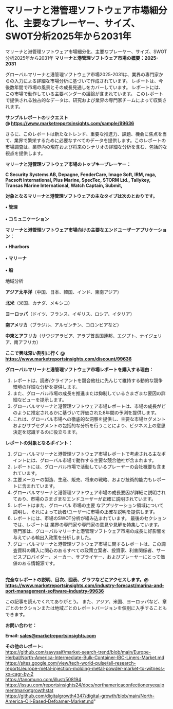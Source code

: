 # マリーナと港管理ソフトウェア市場細分化、主要なプレーヤー、サイズ、SWOT分析2025年から2031年
マリーナと港管理ソフトウェア市場細分化、主要なプレーヤー、サイズ、SWOT分析2025年から2031年
<strong><b>マリーナと港管理ソフトウェア市場の概要：2025-2031</b></strong>

グローバルマリーナと港管理ソフトウェア市場2025-2031は、業界の専門家からの入力による詳細な市場分析に基づいて作成されています。 レポートは、今後数年間で市場の風景とその成長見通しをカバーしています。 レポートには、この市場で動作している主要ベンダーの議論が含まれています。 このレポートで提供される独占的なデータは、研究および業界の専門家チームによって収集されます。

<strong>サンプルレポートのリクエスト @ <a href=https://www.marketreportsinsights.com/sample/99636>https://www.marketreportsinsights.com/sample/99636</a></strong>

さらに、このレポートは新たなトレンド、重要な推進力、課題、機会に焦点を当て、業界で繁栄するために必要なすべてのデータを提供します。このレポートの市場調査は、業界内の現在および将来のシナリオの詳細な分析を含む、包括的な視点を提供します。

<strong>マリーナと港管理ソフトウェア市場のトップキープレーヤー：</strong>

<strong>C Security Systems AB, Depagne, FenderCare, Image Soft, IRM, mga, Pacsoft International, Plus Marine, SpecTec, STORM Ltd., Tallykey, Transas Marine International, Watch Captain, Submit,</strong>

<strong><b>対象となるマリーナと港管理ソフトウェアの主なタイプは次のとおりです。</b></strong>

<strong>• 管理<br><br>• コミュニケーション</strong>

<strong><b>マリーナと港管理ソフトウェア市場向けの主要なエンドユーザーアプリケーション：</b></strong>

<strong>• Hharbors<br><br>• マリーナ<br><br>• 船</strong>

 地域分析

<strong><b>アジア太平洋</b></strong>（中国、日本、韓国、インド、東南アジア）

<strong><b>北米</b></strong>（米国、カナダ、メキシコ）

<strong><b>ヨーロッパ</b></strong>（ドイツ、フランス、イギリス、ロシア、イタリア）

<strong><b>南アメリカ</b></strong>（ブラジル、アルゼンチン、コロンビアなど）

<strong><b>中東とアフリカ</b></strong>（サウジアラビア、アラブ首長国連邦、エジプト、ナイジェリア、南アフリカ）

<strong>ここで興味深い割引に行く @ <a href=https://www.marketreportsinsights.com/discount/99636>https://www.marketreportsinsights.com/discount/99636</a></strong>

<strong><b>グローバルマリーナと港管理ソフトウェア市場レポートを購入する理由：</b></strong>
<ol>
  <li>レポートは、読者/クライアントを競合他社に先んじて維持する動的な競争環境の詳細な分析を提供します。</li>
  <li>また、グローバル市場の成長を推進または抑制しているさまざまな要因の詳細なビューを提示します。</li>
  <li>グローバルマリーナと港管理ソフトウェア市場レポートは、市場の成長がどのように推定されるかに基づいて評価された8年間の予測を提供します。</li>
  <li>これは、グローバル市場への徹底的な洞察を提供し、主要な市場セグメントおよびサブセグメントの包括的な分析を行うことにより、ビジネス上の意思決定を認識するのに役立ちます。</li>
</ol>
<strong><b>レポートの対象となるポイント：</b></strong>
<ol>
  <li>グローバルマリーナと港管理ソフトウェア市場レポートで考慮される主なポイントには、グローバル市場で動作する主要な競合他社が含まれます。</li>
  <li>レポートには、グローバル市場で活動しているプレーヤーの会社概要も含まれています。</li>
  <li>主要メーカーの製造、生産、販売、将来の戦略、および技術的能力もレポートに含まれています。</li>
  <li>グローバルマリーナと港管理ソフトウェア市場の成長要因が詳細に説明されており、市場のさまざまなエンドユーザーが正確に説明されています。</li>
  <li>レポートはまた、グローバル 市場の主要 なアプリケーション領域について説明し、それによって読者/ユーザーに市場の正確な説明を提供します。</li>
  <li>レポートには、市場のSWOT分析が組み込まれています。 最後のセクションでは、レポートは 業界の専門家や専門家の意見や見解を特集しています。 専門家は、グローバルマリーナと港管理ソフトウェア市場の成長に好影響を与えている輸出入政策を分析しました。</li>
  <li>グローバルマリーナと港管理ソフトウェア市場に関するレポートは、この調査資料の購入に関心のあるすべての政策立案者、投資家、利害関係者、サービスプロバイダー、メーカー、サプライヤー、およびプレーヤーにとって価値のある情報源です。</li>
</ol><br>
<strong>完全なレポートの説明、目次、図表、グラフなどにアクセスします。@ <a href=https://www.marketreportsinsights.com/industry-forecast/marina-and-port-management-software-industry-99636>https://www.marketreportsinsights.com/industry-forecast/marina-and-port-management-software-industry-99636</a></strong>

この記事を読んでくれてありがとう。 また、アジア、米国、ヨーロッパなど、章ごとのセクションまたは地域ごとのレポートバージョンを個別に入手することもできます。

<strong><b>お問い合わせ：</b></strong>

<strong>Email: </strong><a href=mailto:sales@marketreportsinsights.com><strong>sales@marketreportsinsights.com</strong></a>

<strong>その他のレポート:</strong>
<br>
<a href=https://github.com/sayysaif/market-search-trend/blob/main/Europe-Herbal/North-America-Intermediate-Bulk-Container-IBC-Liners-Market.md>https://github.com/sayysaif/market-search-trend/blob/main/Europe-Herbal/North-America-Intermediate-Bulk-Container-IBC-Liners-Market.md</a>
<br>
<a href=https://sites.google.com/view/tech-world-pulse/all-research-reports/europe-metal-injection-molding-metal-powder-market-to-witness-xx-cagr-by-2>https://sites.google.com/view/tech-world-pulse/all-research-reports/europe-metal-injection-molding-metal-powder-market-to-witness-xx-cagr-by-2</a>
<br>
<a href=https://tanomuno.com/illust/508194>https://tanomuno.com/illust/508194</a>
<br>
<a href=https://issuu.com/reportsinsights24/docs/northamericaconfectioneryequipmentmarketgrowthstat>https://issuu.com/reportsinsights24/docs/northamericaconfectioneryequipmentmarketgrowthstat</a>
<br>
<a href=https://github.com/digitalgrowth4347/digital-growth/blob/main/North-America-Oil-Based-Defoamer-Market.md>https://github.com/digitalgrowth4347/digital-growth/blob/main/North-America-Oil-Based-Defoamer-Market.md</a>"
